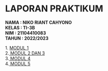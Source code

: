 <HTML>
  <HEAD>
    <P ALIGN="CENTER"><h1>LAPORAN PRAKTIKUM</h1></P>
  </HEAD>
  <BODY>
    <p>
      <strong>
        NAMA  : NIKO RIANT CAHYONO <BR>
        KELAS : TI-3B <BR>
        NIM   : 21104410083 <BR>
        TAHUN : 2022/2023
      </strong>
    </p>
        <P>1. <A href="#"> MODUL 1 </a><br>
      2.<A HREF="https://codepen.io/collection/mrpMQZ"> MODUL 2 DAN 3</A><BR>
     3.<A HREF="https://codepen.io/collection/JGkxOM"> MODUL 4</A><br>
     4.<a href ="#"> MODUL 5</a></p>
</BODY>
</HTML>
